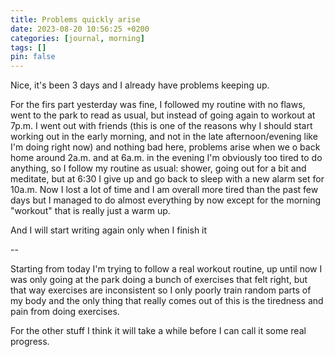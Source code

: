 ```yaml
---
title: Problems quickly arise
date: 2023-08-20 10:56:25 +0200
categories: [journal, morning]
tags: []
pin: false
---
```


Nice, it's been 3 days and I already have problems keeping up.

For the firs part yesterday was fine, I followed my routine with no flaws, went to the park to read as usual, but instead of going again to workout at 7p.m. I went out with friends (this is one of the reasons why I should start working out in the early morning, and not in the late afternoon/evening like I'm doing right now) and nothing bad here, problems arise when we o back home around 2a.m. and at 6a.m. in the evening I'm obviously too tired to do anything, so I follow my routine as usual: shower, going out for a bit and meditate, but at 6:30 I give up and go back to sleep with a new alarm set for 10a.m. Now I lost a lot of time and I am overall more tired than the past few days but I managed to do almost everything by now except for the morning "workout" that is really just a warm up.

And I will start writing again only when I finish it

--

Starting from today I'm trying to follow a real workout routine, up until now I was only going at the park doing a bunch of exercises that felt right, but that way exercises are inconsistent so I only poorly train random parts of my body and the only thing that really comes out of this is the tiredness and pain from doing exercises.

For the other stuff I think it will take a while before I can call it some real progress.
